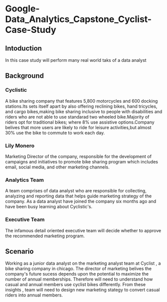 # Google-Data_Analytics_Capstone_Cyclist-Case-Study

## Intoduction
In this case study will perform many real world taks of a data analyst

## Background
### Cyclistic 
A bike sharing company that features 5,800 motorcycles and 600 docking stations.Its sets itself apart by also offering reclining bikes, hand tricycles, and cargo bikes,making bike sharing inclusive to people with disabilities and riders who are not able to use standarad two wheeled bike.Majority of riders opt for traditional bikes; where 8% use assistive options.Company belives that more users are likely to ride for leisure activities,but almost 30% use the bike to commute to work each day.
### Lily Monero 
Marketing Director of the company, responsible for the development of campaigns and initiatives to promote bike sharing program which includes email, social media, and other marketing channels.
### Analytics Team
A team comprises of data analyst who are responsible for collecting, analyzing and reporting data that helps guide marketing strategy of the company. As a data analyst have joined the company six months ago and have been busy learning about Cyclistic's.
### Executive Team
The infamous detail oriented executive team will decide whether to approve the recommended marketing program.

## Scenario
Working as a junior data analyst on the marketing analyst team at Cyclist , a bike sharing company in chicago. The director of marketing belives the company's future sucess depends upon the potential to maximize the number of annual memberships. Therefore will need to understand how casual and annual members use cyclist bikes differently. From these insights , team will need to design new marketing stategy to convert casual riders into annual members.

